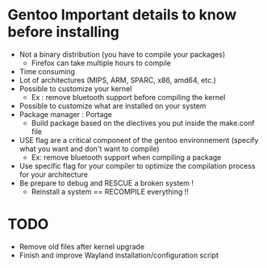 # Gentoo Important details to know before installing
- Not a binary distribution (you have to compile your packages)
	- Firefox can take multiple hours to compile
- Time consuming 
- Lot of architectures (MIPS, ARM, SPARC, x86, amd64, etc.)
- Possible to customize your kernel
	- Ex : remove bluetooth support before compiling the kernel
- Possible to customize what are installed on your system
- Package manager : Portage
	- Build package based on the diectives you put inside the make.conf file
- USE flag are a critical component of the gentoo environnement (specify what you want and don't want to compile)
	- Ex: remove bluetooth support when compiling a package
- Use specific flag for your compiler to optimize the compilation process for your architecture
- Be prepare to debug and RESCUE a broken system !
	- Reinstall a system == RECOMPILE everything !!
	
# TODO
- Remove old files after kernel upgrade
- Finish and improve Wayland installation/configuration script
